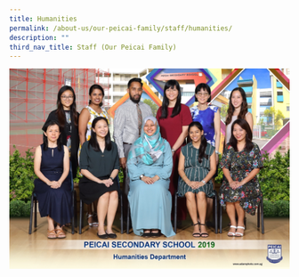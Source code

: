 ```yaml
---
title: Humanities
permalink: /about-us/our-peicai-family/staff/humanities/
description: ""
third_nav_title: Staff (Our Peicai Family)
---
```


<img src="/images/humanities%20department%202.jpg">